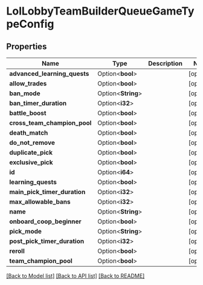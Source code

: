# LolLobbyTeamBuilderQueueGameTypeConfig

## Properties

Name | Type | Description | Notes
------------ | ------------- | ------------- | -------------
**advanced_learning_quests** | Option<**bool**> |  | [optional]
**allow_trades** | Option<**bool**> |  | [optional]
**ban_mode** | Option<**String**> |  | [optional]
**ban_timer_duration** | Option<**i32**> |  | [optional]
**battle_boost** | Option<**bool**> |  | [optional]
**cross_team_champion_pool** | Option<**bool**> |  | [optional]
**death_match** | Option<**bool**> |  | [optional]
**do_not_remove** | Option<**bool**> |  | [optional]
**duplicate_pick** | Option<**bool**> |  | [optional]
**exclusive_pick** | Option<**bool**> |  | [optional]
**id** | Option<**i64**> |  | [optional]
**learning_quests** | Option<**bool**> |  | [optional]
**main_pick_timer_duration** | Option<**i32**> |  | [optional]
**max_allowable_bans** | Option<**i32**> |  | [optional]
**name** | Option<**String**> |  | [optional]
**onboard_coop_beginner** | Option<**bool**> |  | [optional]
**pick_mode** | Option<**String**> |  | [optional]
**post_pick_timer_duration** | Option<**i32**> |  | [optional]
**reroll** | Option<**bool**> |  | [optional]
**team_champion_pool** | Option<**bool**> |  | [optional]

[[Back to Model list]](../README.md#documentation-for-models) [[Back to API list]](../README.md#documentation-for-api-endpoints) [[Back to README]](../README.md)



